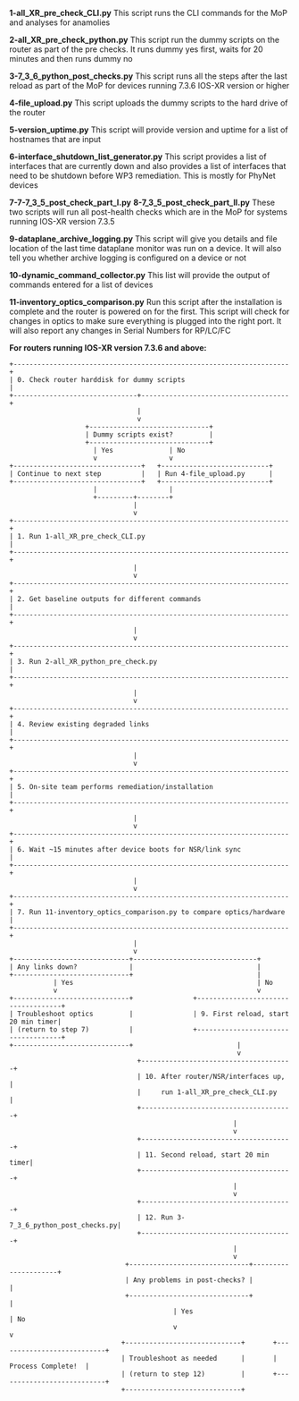 **1-all_XR_pre_check_CLI.py**
This script runs the CLI commands for the MoP and analyses for anamolies
 
**2-all_XR_pre_check_python.py**
This script run the dummy scripts on the router as part of the pre checks. 
It runs dummy yes first, waits for 20 minutes and then runs dummy no
 
**3-7_3_6_python_post_checks.py**
This script runs all the steps after the last reload as part of the MoP for devices running 7.3.6 IOS-XR version or higher
 
**4-file_upload.py**
This script uploads the dummy scripts to the hard drive of the router
 
**5-version_uptime.py**
This script will provide version and uptime for a list of hostnames that are input
 
**6-interface_shutdown_list_generator.py**
This script provides a list of interfaces that are currently down and also provides a list of interfaces that need to be shutdown before WP3 remediation. 
This is mostly for PhyNet devices
 
**7-7-7_3_5_post_check_part_I.py**
**8-7_3_5_post_check_part_II.py**
These two scripts will run all post-health checks which are in the MoP for systems running IOS-XR version 7.3.5
 
**9-dataplane_archive_logging.py**
This script will give you details and file location of the last time dataplane monitor was run on a device. 
It will also tell you whether archive logging is configured on a device or not
 
**10-dynamic_command_collector.py**
This list will provide the output of commands entered for a list of devices
 
**11-inventory_optics_comparison.py**
Run this script after the installation is complete and the router is powered on for the first. 
This script will check for changes in optics to make sure everything is plugged into the right port. 
It will also report any changes in Serial Numbers for RP/LC/FC


**For routers running IOS-XR version 7.3.6 and above:**
```
+---------------------------------------------------------------------+
| 0. Check router harddisk for dummy scripts                          |
+-------------------------------+-------------------------------------+
                                |
                                v
                   +------------------------------+
                   | Dummy scripts exist?         |
                   +------------------------------+
                     | Yes              | No
                     v                  v
+--------------------------------+   +---------------------------+
| Continue to next step          |   | Run 4-file_upload.py      |
+--------------------------------+   +---------------------------+
                     |                  |
                     +---------+--------+
                               |
                               v
+---------------------------------------------------------------------+
| 1. Run 1-all_XR_pre_check_CLI.py                                    |
+---------------------------------------------------------------------+
                               |
                               v
+---------------------------------------------------------------------+
| 2. Get baseline outputs for different commands                      |
+---------------------------------------------------------------------+
                               |
                               v
+---------------------------------------------------------------------+
| 3. Run 2-all_XR_python_pre_check.py                                 |
+---------------------------------------------------------------------+
                               |
                               v
+---------------------------------------------------------------------+
| 4. Review existing degraded links                                   |
+---------------------------------------------------------------------+
                               |
                               v
+---------------------------------------------------------------------+
| 5. On-site team performs remediation/installation                   |
+---------------------------------------------------------------------+
                               |
                               v
+---------------------------------------------------------------------+
| 6. Wait ~15 minutes after device boots for NSR/link sync            |
+---------------------------------------------------------------------+
                               |
                               v
+---------------------------------------------------------------------+
| 7. Run 11-inventory_optics_comparison.py to compare optics/hardware |
+---------------------------------------------------------------------+
                               |
                               v
+-----------------------------+-------------------------------+
| Any links down?             |                               |
+-----------------------------+                               |
           | Yes                                              | No
           v                                                  v
+-----------------------------+               +------------------------------------+
| Troubleshoot optics         |               | 9. First reload, start 20 min timer|
| (return to step 7)          |               +------------------------------------+
+-----------------------------+                          |
                                                         v
                                +--------------------------------------+
                                | 10. After router/NSR/interfaces up,  |
                                |     run 1-all_XR_pre_check_CLI.py    |
                                +--------------------------------------+
                                                        |
                                                        v
                                +--------------------------------------+
                                | 11. Second reload, start 20 min timer|
                                +--------------------------------------+
                                                        |
                                                        v
                                +--------------------------------------+
                                | 12. Run 3-7_3_6_python_post_checks.py|
                                +--------------------------------------+
                                                        |
                                                        v
                             +------------------------------+---------------------+
                             | Any problems in post-checks? |                     |
                             +------------------------------+                     |
                                         | Yes               	                     | No
                                         v                     	                  v
                            +-----------------------------+       +---------------------------+
                            | Troubleshoot as needed      |       |        Process Complete!  |
                            | (return to step 12)         |       +---------------------------+
                            +-----------------------------+
```
